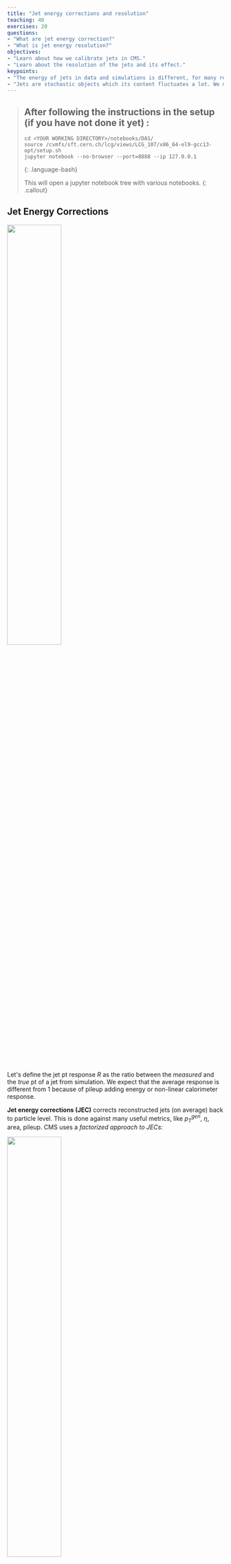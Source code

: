 ```yaml
---
title: "Jet energy corrections and resolution"
teaching: 40
exercises: 20
questions:
- "What are jet energy correction?"
- "What is jet energy resolution?"
objectives:
- "Learn about how we calibrate jets in CMS."
- "Learn about the resolution of the jets and its effect."
keypoints:
- "The energy of jets in data and simulations is different, for many reasons, and in CMS we calibrate them in a series of steps."
- "Jets are stochastic objects which its content fluctuates a lot. We measure the jet energy resolution to mitigate this effects."
---
```


> ## After following the instructions in the setup (if you have not done it yet) :
>
> ~~~
> cd <YOUR WORKING DIRECTORY>/notebooks/DAS/
> source /cvmfs/sft.cern.ch/lcg/views/LCG_107/x86_64-el9-gcc13-opt/setup.sh
> jupyter notebook --no-browser --port=8888 --ip 127.0.0.1
> ~~~
> {: .language-bash}
>
> This will open a jupyter notebook tree with various notebooks. 
{: .callout}


## Jet Energy Corrections

<img src="../fig/episode3/jet_response.svg" alt="" style="width:50%">

Let's define the jet pt response $R$ as the ratio between the _measured_ and the _true_ pt of a jet
from simulation. We expect that the average response is different from 1 because of pileup adding
energy or non-linear calorimeter response. 

__Jet energy corrections (JEC)__ corrects reconstructed jets (on average) back to particle level.
This is done against many useful metrics, like $p_T^{gen}$, $\eta$, area, pileup. CMS uses a
_factorized approach to JECs_:

<img src="../fig/episode3/Run2-JERC.png" alt="" style="width:50%">

 * Pileup corrections to correct for offset energy (noPU vs. PU jet matching). This is usually called L1FastJet.
 * Correction to particle level jet vs. 𝑝𝑇 and η from simulation. This is called L2Relative and L3Absolute, or L2L3 together.
 * Only for data: Small residual corrections (Pileup/relative and absolute) to correct for differences between data and simulation. This is called L2L3Residuals.

<img src="../fig/episode3/l1l2_jecs.svg" alt="" style="width:70%">

### Jet energy scale determination in data

<img src="../fig/episode3/jes_data1.png" alt="" style="width:70%">

<img src="../fig/episode3/jes_data2.png" alt="" style="width:70%">

> ## Reminder for PUPPI jets
>
> PUPPI jets do not need the L1 Pileup corrections. Starting with Run 3, PUPPI jets are the primary jet collection. 
>
> <img src="../fig/episode3/Run3-JERC.png" alt="" style="width:70%">
{: .callout}

### Exercise 3.1

> ## Open a notebook
>
> For this part open the notebook called `Jet_Energy_Corrections.ipynb` and run the Exercise 3.1
{: .checklist}

> ## Discussion 1.1
> After running Exercise 1 of the notebook, were you expecting differences between these two
> distributions? Do you think the differences are large or small?
{: .discussion}

After running the Exercise 1 of the notebook, we can notice that the
$p_{\mathrm{T}}$ distributions disagree quite a bit between the
GenJets and PFJets.
We need to apply the *jet energy corrections* (JECs),
a sequence of corrections that address non-uniform responses in
$p_{\mathrm{T}}$ and $\eta$, as well as an average correction for pileup.
The JECs are often updated fairly late in the analysis cycle,
simply due to the fact that the JEC experts start deriving the JECs
at the same time the analyzers start developing their analyses.
For this reason, it is imperative for analyzers to maintain
flexibility in the JEC, and the software reflects this.

For more information and technical details on the jet energy
scale calibration in CMS, look at the following link:
[https://cms-jerc.web.cern.ch/JEC/](https://cms-jerc.web.cern.ch/JEC/).

It is possible to run the JEC software "on the fly" after you've done
your heavy processing (Ntuple creation, skimming, etc).
We will now show one example on how this is done using the latest
`correctionlib` package and the JME `json-pog` in the Exercise 2.

> ## json-pog and correctionlib
>
> Currently CMS and the JME POG are supporting the use of the so-called `json-pog` with the
> `correctionlib` python package, in a way to make the implementation of corrections more uniform.
>
> Specifically, JECs were delivered in the past in a zip file containing txt files where the users could
> find the corrections. The `json-pog` makes this process more generic between CMS POGs, and
> `correctionlib` makes the implementation of this corrections also more generic.
>
> More about `json-pog` in [this link](https://gitlab.cern.ch/cms-nanoAOD/jsonpog-integration) and
> `correctionlib` in [this link](https://cms-nanoaod.github.io/correctionlib/).
{: .callout}

In the notebook, using the `json-pog` and the `correctionlib` package, you find the following lines:
~~~
jerc_file = '/cvmfs/cms.cern.ch/rsync/cms-nanoAOD/jsonpog-integration/POG/JME/2018_UL/jet_jerc.json.gz'
jerc_corr = correctionlib.CorrectionSet.from_file(jerc_file)

corr = jerc_corr.compound["Summer19UL18_V5_MC_L1L2L3Res_AK4PFchs"]
~~~
{: .language-python}

where the string `Summer19UL18_V5_MC_L1L2L3Res_AK4PFchs` contains the JME nomenclature for
labeling the JECs. In this example:
 - `Summer19UL18_V5_MC` corresponds to the JECs campaing; including data processing campaign, JEC version, and if is MC or DATA.
 - `L1L2L3Res` is the JEC type. In this case corresponds to the set of `L1FastJet`, `L2Relative`, `L2L3Residual`, `L3Absolute`
 - `AK4PFchs` is the type of jet: ak4 pfjet using CHS as a pileup removal algorithm.

> ## Discussion 1.2
> After running Exercise 2 of the notebook, how big is the difference in $p_{\mathrm{T}}$ for corrected and
> uncorrected jets? Do you think it is larger at low or high $p_{\mathrm{T}}$?
{: .discussion}

> ## Discussion 1.3 
> Why do we need to calibrate jet energy? Why is "jet response" not equal to 1? Can you think of a physics process in nature that can help us calibrate the jet response to 1?
{: .discussion}

> ## Discussion 1.4
> The amount of material in front of the CMS calorimeter varies by $\eta$. Therefore, the calorimeter response to jet is also a function of jet $\eta$. Can you think of a physics process in nature that can help us calibrate the jet response in $\eta$ to be uniform ?
{: .discussion}

## JEC Uncertainties

Since we've applied the JEC corrections to the distributions, we should also assign a systematic uncertainty to the procedure. The procedure is explained in [this link](https://cms-jerc.web.cern.ch/JECUncertaintySources/), and this is part of the Exercise 2.3 of the notebook.

### Exercise 3.2

> ## Open a notebook
>
> For this part open the notebook called `Jet_Energy_Corrections.ipynb` and run the Exercise 3.
{: .checklist}

> ## Question 1.1
>
> After running the Exercise 3 of the notebook, does the result make sense? Is the nominal histogram always between the up and down variations, and should it be?
{: .challenge}

## Jet Energy Resolution

Jets are stochastic objects.
The content of jets fluctuates quite a lot,
and the content also depends on what actually caused the jet
(uds quarks, gluons, etc).
In addition, there are experimental limitations to the measurement of jets.
Both of these aspects limit the accuracy to which we can measure the
4-momentum of a jet.
The way to quantify our accuracy of measuring jet energy is called the jet
energy resolution (JER). If you have a group of single pions that have the
same energy, the energy measured by CMS will not be exactly the same every
time, but will typically follow a (roughly) Gaussian distribution with a mean
and a width.
The mean is corrected using the jet energy corrections.
It is impossible to "correct" for all resolution effects on a jet-by-jet
basis, although regression techniques can account for many effects.

As such, there will always be some experimental and theoretical uncertainty
in the jet energy measurement, and this is seen as non-zero jet energy resolution.
There is also other jet-related resolutions such as jet angular resolution
and jet mass resolution, but JER is what we most often have to deal with.
Jets measured from data have typically worse resolution than simulated jets.
Because of this, it is important to 'smear' the MC jets with jet energy
resolution (JER) scale factors, so that measured and simulated jets are on
equal footing in analyses. We will demonstrate how to apply the JER scale
factors, since that is applicable for all analyses that use jets.

More information can be found at theand [jet resolution guide](https://cms-jerc.web.cern.ch/JER/).

The resolution is measured in data for different eta bins, and was approximately 10% with a 10% uncertainty for 7 and 8 TeV data.
For precision, it is important to use the correctly measured resolutions,
but a reasonable calculation is to assume a flat 10% uncertainty for simplicity.

> ## Open a notebook
>
> For this part open the notebook called `Jet_Energy_Corrections.ipynb` and run Exercise 4.
{: .checklist}

In the notebook, we will use the `coffea` implementation to apply JER to nanoAOD events.
Notice that the function used to apply corrections will be updated soon to be
compatible with `json-pog`.

> ## Discussion
>
> Let's look at a simple dijet resonance peak shown below. 
>
> <img src="../fig/episode3/JER_RSplot.png" alt="Jet Resolution plot for a dijet resonance analysis." width="400px" />
>
> It corresponds to a dijet resonance peaks analysis. The plot was produced an MC sample of Randall-Sundrum gravitons (RSGs) with m=3 TeV decaying to two quarks. The resulting signature is two high-$p_{\mathrm{T}}$ jets, with a truth-level invariant mass of 3 TeV.
>
> Can you see the effect the correction and the smearing has?
{: .discussion}

{% include links.md %}
